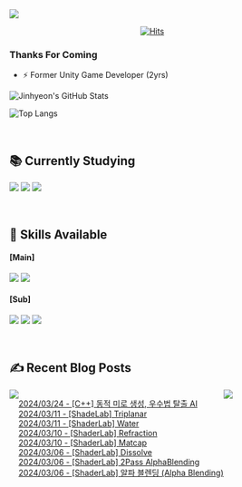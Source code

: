 <img src="https://capsule-render.vercel.app/api?type=waving&color=BDBDC8&height=150&section=header" />
<div align=center>
 
[![Hits](https://hits.seeyoufarm.com/api/count/incr/badge.svg?url=https%3A%2F%2Fgithub.com%2FYujinhyeonWilliam%2F&count_bg=%23EF9605&title_bg=%23555555&icon=&icon_color=%23E7E7E7&title=hits&edge_flat=false)](https://hits.seeyoufarm.com)
  
</div>

### Thanks For Coming

- ⚡ Former Unity Game Developer (2yrs)

![Jinhyeon's GitHub Stats](https://github-readme-stats.vercel.app/api?username=YujinhyeonWilliam&show_icons=true&theme=vision-friendly-dark) 

![Top Langs](https://github-readme-stats.vercel.app/api/top-langs/?username=YujinhyeonWilliam&layout=compact&theme=vision-friendly-dark)

<br/>

## 📚 Currently Studying
<img src="https://img.shields.io/badge/c++-%2300599C.svg?style=for-the-badge&logo=c%2B%2B&logoColor=white"> <img src="https://img.shields.io/badge/unrealengine-%23313131.svg?style=for-the-badge&logo=unrealengine&logoColor=white"> <img src="https://img.shields.io/badge/AWS-2B283A.svg?style=for-the-badge&logo=amazon-aws&logoColor=white"> 

<br/>

## 🔧 Skills Available
#### [Main]
<img src="https://img.shields.io/badge/c%23-%23239120.svg?style=for-the-badge&logo=csharp&logoColor=white"> <img src="https://img.shields.io/badge/unity-%23000000.svg?style=for-the-badge&logo=unity&logoColor=white">

#### [Sub]
<img src="https://img.shields.io/badge/firebase-a08021?style=for-the-badge&logo=firebase&logoColor=ffcd34"> <img src="https://img.shields.io/badge/BigQuery-005571?style=for-the-badge&logo=googlebigquery"> <img src="https://img.shields.io/badge/Google Analytics-414141?style=for-the-badge&logo=googleanalytics"> 

<br/>

## ✍ Recent Blog Posts

<div style="display:flex; flex-direction:row;">
    <a href="https://yjhdevelopdiary.tistory.com/">
        <img src="https://img.shields.io/badge/Tistory-000000?style=for-the-badge&logo=Tistory&logoColor=white"> 
    </a>
  
[2024/03/24 - [C++] 동적 미로 생성, 우수법 탈출 AI](https://yjhdevelopdiary.tistory.com/192) <br/>
[2024/03/11 - [ShadeLab] Triplanar](https://yjhdevelopdiary.tistory.com/191) <br/>
[2024/03/11 - [ShaderLab] Water](https://yjhdevelopdiary.tistory.com/190) <br/>
[2024/03/10 - [ShaderLab] Refraction](https://yjhdevelopdiary.tistory.com/189) <br/>
[2024/03/10 - [ShaderLab] Matcap](https://yjhdevelopdiary.tistory.com/188) <br/>
[2024/03/06 - [ShaderLab] Dissolve](https://yjhdevelopdiary.tistory.com/187) <br/>
[2024/03/06 - [ShaderLab] 2Pass AlphaBlending](https://yjhdevelopdiary.tistory.com/186) <br/>
[2024/03/06 - [ShaderLab] 알파 블렌딩 (Alpha Blending)](https://yjhdevelopdiary.tistory.com/185) <br/>

<img src="https://capsule-render.vercel.app/api?type=waving&color=BDBDC8&height=150&section=footer" />
